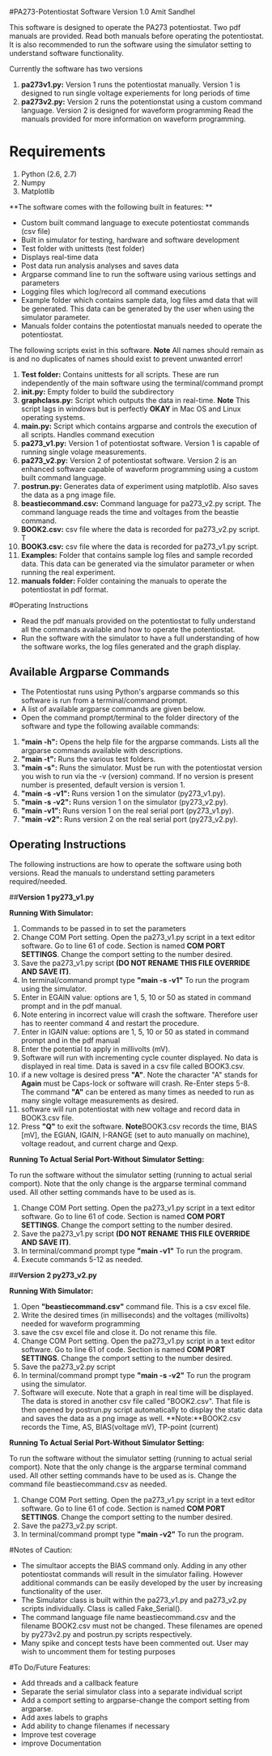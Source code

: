#PA273-Potentiostat Software
Version 1.0
Amit Sandhel

This software is designed to operate the PA273 potentiostat. 
Two pdf manuals are provided. Read both manuals before operating the potentiostat. It is also recommended to run the software using the simulator setting to understand software functionality.

Currently the software has two versions

1. **pa273v1.py:** Version 1 runs the potentiostat manually. Version 1 is designed to run single voltage experiements for long periods of time  
2. **pa273v2.py:** Version 2 runs the potentionstat using a custom command language. Version 2 is designed for waveform programming Read the manuals provided for more information on waveform programming.

# Requirements
  1. Python (2.6, 2.7)
  2. Numpy
  3. Matplotlib
    

**The software comes with the following built in features: ** 
* Custom built command language to execute potentiostat commands (csv file)
* Built in simulator for testing, hardware and software development 
* Test folder with unittests (test folder)
* Displays real-time data
* Post data run analysis analyses and saves data  
* Argparse command line to run the software using various settings and parameters
* Logging files which log/record all command executions
* Example folder which contains sample data, log files amd data that will be generated. This data can be generated by the user when using the simulator parameter. 
* Manuals folder contains the potentiostat manuals needed to operate the potentiostat.  
                    
The following scripts exist in this software. 
**Note** All names should remain as is and no duplicates of names should exist to prevent unwanted error!

1. **Test folder:** Contains unittests for all scripts. These are run independently of the main software using the terminal/command prompt
2. **__init__.py:** Empty folder to build the subdirectory
3. **graphclass.py:** Script which outputs the data in real-time. **Note** This script lags in windows but is perfectly **OKAY** in Mac OS and Linux operating systems. 
4. **main.py:** Script which contains argparse and controls the execution of all scripts. Handles command execution
5. **pa273_v1.py:** Version 1 of potentiostat software. Version 1 is capable of running single volage measurements.
6. **pa273_v2.py:** Version 2 of potentiostat software. Version 2 is an enhanced software capable of waveform programming using a custom built command language. 
7. **postrun.py:** Generates data of experiment using matplotlib. Also saves the data as a png image file.
8. **beastiecommand.csv:** Command language for pa273_v2.py script. The command language reads the time and voltages from the beastie command. 
9. **BOOK2.csv:** csv file where the data is recorded for pa273_v2.py script. T
10. **BOOK3.csv:** csv file where the data is recorded for pa273_v1.py script.
11. **Examples:** Folder that contains sample log files and sample recorded data. This data can be generated via the simulator parameter or when running the real experiment. 
12. **manuals folder:** Folder containing the manuals to operate the potentiostat in pdf format. 

#Operating Instructions
* Read the pdf manuals provided on the potentiostat to fully understand all the commands available and how to operate the potentiostat.  
* Run the software with the simulator to have a full understanding of how the software works, the log files generated and the graph display.

## Available Argparse Commands
* The Potentiostat runs using Python's argparse commands so this software is run from a terminal/command prompt.
* A list of available argparse commands are given below.
* Open the command prompt/terminal to the folder directory of the software and type the following available commands:
1. **"main -h":** Opens the help file for the argparse commands. Lists all the argparse commands available with descriptions.
2. **"main -t":** Runs the various test folders. 
3. **"main -s":** Runs the simulator. Must be run with the potentiostat version you wish to run via the -v (version) command. If no version is present number is presented, default version is version 1. 
4. **"main -s -v1":** Runs version 1 on the simulator (py273_v1.py).
5. **"main -s -v2":** Runs version 1 on the simulator (py273_v2.py).
6. **"main -v1":** Runs version 1 on the real serial port (py273_v1.py).
7. **"main -v2":** Runs version 2 on the real serial port (py273_v2.py). 

## Operating Instructions
The following instructions are how to operate the software using both versions. Read the manuals to understand setting parameters required/needed.

##**Version 1 py273_v1.py**

**Running With Simulator:**

1. Commands to be passed in to set the parameters
2. Change COM Port setting. Open the pa273_v1.py script in a text editor software. Go to line 61 of code. Section is named **COM PORT SETTINGS**. Change the comport setting to the number desired.
3. Save the pa273_v1.py script **(DO NOT RENAME THIS FILE OVERRIDE AND SAVE IT)**.
4. In terminal/command prompt type **"main -s -v1"** To run the program using the simulator.
5. Enter in EGAIN value: options are 1, 5, 10 or 50 as stated in command prompt and in the pdf manual.
6. Note entering in incorrect value will crash the software. Therefore user has to reenter command 4 and restart the procedure. 
7. Enter in IGAIN value: options are 1, 5, 10 or 50 as stated in command prompt and in the pdf manual
8. Enter the potential to apply in millivolts (mV).
9. Software will run with incrementing cycle counter displayed. No data is displayed in real time. Data is saved in a csv file called BOOK3.csv.
10. if a new voltage is desired press **"A"**. Note the character "A" stands for **Again** must be Caps-lock or software will crash. Re-Enter steps 5-8. The command **"A"** can be entered as many times as needed to run as many single voltage measurements as desired. 
11. software will run potentiostat with new voltage and record data in BOOK3.csv file.
12. Press **"Q"** to exit the software.
**Note**BOOK3.csv records the time, BIAS [mV], the EGIAN, IGAIN, I-RANGE (set to auto manually on machine), voltage readout, and current charge and Qexp. 

**Running To Actual Serial Port-Without Simulator Setting:**

To run the software without the simulator setting (running to actual serial comport). Note that the only change is the argparse terminal command used. All other setting commands have to be used as is. 

1. Change COM Port setting. Open the pa273_v1.py script in a text editor software. Go to line 61 of code. Section is named **COM PORT SETTINGS**. Change the comport setting to the number desired.
3. Save the pa273_v1.py script **(DO NOT RENAME THIS FILE OVERRIDE AND SAVE IT)**.
4. In terminal/command prompt type **"main -v1"** To run the program.
5. Execute commands 5-12 as needed. 
   
##**Version 2 py273_v2.py**

**Running With Simulator:**

1.  Open **"beastiecommand.csv"** command file. This is a csv excel file.
2.  Write the desired times (in milliseconds) and the voltages (millivolts) needed for waveform programming 
3.  save the csv excel file and close it. Do not rename this file.  
4.  Change COM Port setting. Open the pa273_v1.py script in a text editor software. Go to line 61 of code. Section is named **COM PORT SETTINGS**. Change the comport setting to the number desired.
5. Save the pa273_v2.py script 
6. In terminal/command prompt type **"main -s -v2"** To run the program using the simulator.
7. Software will execute. Note that a graph in real time will be displayed. The data is stored in another csv file called "BOOK2.csv". That file is then opened by postrun.py script automatically to display the static data and saves the data as a png image as well.
**Note:**BOOK2.csv records the Time, AS, BIAS(voltage mV), TP-point (current)

**Running To Actual Serial Port-Without Simulator Setting:**

To run the software without the simulator setting (running to actual serial comport). Note that the only change is the argparse terminal command used. All other setting commands have to be used as is. Change the command file beastiecommand.csv as needed. 

1. Change COM Port setting. Open the pa273_v1.py script in a text editor software. Go to line 61 of code. Section is named **COM PORT SETTINGS**. Change the comport setting to the number desired.
3. Save the pa273_v2.py script.
4. In terminal/command prompt type **"main -v2"** To run the program.


#Notes of Caution:
* The simultaor accepts the BIAS command only. Adding in any other potentiostat commands will result in the simulator failing. However additional commands can be easily developed by the user by increasing functionality of the user. 
* The Simulator class is built within the pa273_v1.py and pa273_v2.py scripts individually. Class is called Fake_Serial(). 
* The command language file name beastiecommand.csv and the filename BOOK2.csv must not be changed. These filenames are opened by py273v2.py and postrun.py scripts respectively. 
* Many spike and concept tests have been commented out. User may wish to uncomment them for testing purposes 


#To Do/Future Features:
* Add threads and a callback feature
* Separate the serial simulator class into a separate individual script
* Add a comport setting to argparse-change the comport setting from argparse.
* Add axes labels to graphs
* Add ability to change filenames if necessary
* Improve test coverage
* improve Documentation
